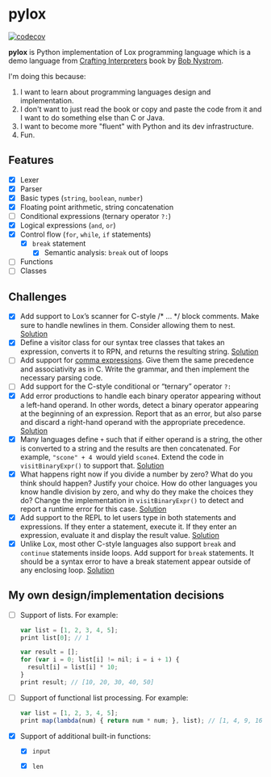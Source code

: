 # pylox

[![codecov](https://codecov.io/gh/BaLiKfromUA/pylox/branch/main/graph/badge.svg?token=Z3FSTHP2JF)](https://codecov.io/gh/BaLiKfromUA/pylox)

**pylox** is Python implementation of Lox programming language which is a demo language
from [Crafting Interpreters](http://www.craftinginterpreters.com/) book by [Bob Nystrom](https://github.com/munificent).

I'm doing this because:

1. I want to learn about programming languages design and implementation.
2. I don't want to just read the book or copy and paste the code from it and I want to do something else than C or Java.
3. I want to become more "fluent" with Python and its dev infrastructure.
4. Fun.

## Features

- [x] Lexer
- [x] Parser
- [x] Basic types (`string`, `boolean`, `number`)
- [x] Floating point arithmetic, string concatenation
- [ ] Conditional expressions (ternary operator `?:`)
- [x] Logical expressions (`and`, `or`)
- [x] Control flow (`for`, `while`, `if` statements)
    - [X] `break` statement
        - [X] Semantic analysis: `break` out of loops
- [ ] Functions
- [ ] Classes

## Challenges

- [X] Add support to Lox’s scanner for C-style /* ... */ block comments. Make sure to handle newlines in them. Consider
  allowing them to
  nest. [Solution](https://github.com/BaLiKfromUA/pylox/commit/4728a19b990c8e08f5a9d441b4caa59a825f1325)
- [X] Define a visitor class for our syntax tree classes that takes an expression, converts it to RPN, and returns the
  resulting string. [Solution](https://github.com/BaLiKfromUA/pylox/commit/1818796ff74ba32a18bee6597e318c7dcec3f418)
- [ ] Add support for [comma expressions](https://en.wikipedia.org/wiki/Comma_operator). Give them the same precedence
  and associativity as in C. Write the grammar, and then implement the necessary parsing code.
- [ ] Add support for the C-style conditional or “ternary” operator `?:`
- [X] Add error productions to handle each binary operator appearing without a left-hand operand. In other words, detect
  a binary operator appearing at the beginning of an expression. Report that as an error, but also parse and discard a
  right-hand operand with the appropriate
  precedence. [Solution](https://github.com/BaLiKfromUA/pylox/commit/a36d77449bdb175568ab19fdf92b91ca80e126a8)
- [X] Many languages define `+` such that if either operand is a string, the other is converted to a string and the
  results
  are then concatenated. For example, `"scone" + 4 `would yield `scone4`. Extend the code in `visitBinaryExpr()` to
  support that. [Solution](https://github.com/BaLiKfromUA/pylox/commit/b91c23da229ef6c81f30ba6f651d2fa76f8dfa1d)
- [X] What happens right now if you divide a number by zero? What do you think should happen? Justify your choice. How
  do
  other languages you know handle division by zero, and why do they make the choices they do?
  Change the implementation in `visitBinaryExpr()` to detect and report a runtime error for this
  case. [Solution](https://github.com/BaLiKfromUA/pylox/commit/bb5dc4117cb5b6a5947a6165aded331735a9bff4)
- [X] Add support to the REPL to let users type in both statements and expressions. If they enter a statement, execute
  it. If they enter an expression, evaluate it and display the result
  value. [Solution](https://github.com/BaLiKfromUA/pylox/commit/0a9d689365d0cd809bf496b4681d1066b7013c6a)
- [X] Unlike Lox, most other C-style languages also support `break` and `continue` statements inside loops. Add support
  for `break` statements. It should be a syntax error to have a break statement appear outside of any enclosing
  loop. [Solution](https://github.com/BaLiKfromUA/pylox/commit/952af36c44b1d1d5beacd48c48a9671514059942)

## My own design/implementation decisions

- [ ] Support of lists. For example:
  ```javascript
  var list = [1, 2, 3, 4, 5];
  print list[0]; // 1

  var result = [];
  for (var i = 0; list[i] != nil; i = i + 1) {
    result[i] = list[i] * 10;
  }
  print result; // [10, 20, 30, 40, 50]
  ```
- [ ] Support of functional list processing. For example:
  ```javascript
  var list = [1, 2, 3, 4, 5];
  print map(lambda(num) { return num * num; }, list); // [1, 4, 9, 16, 25]
  ```
- [X] Support of additional built-in functions:
    - [X] `input`
    - [X] `len`



